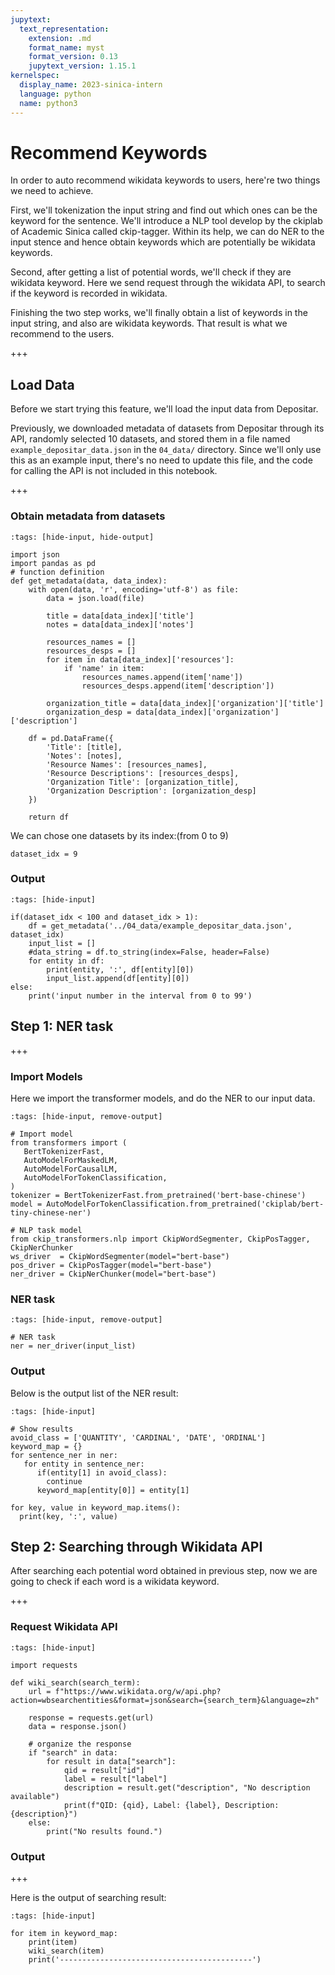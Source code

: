 ```yaml
---
jupytext:
  text_representation:
    extension: .md
    format_name: myst
    format_version: 0.13
    jupytext_version: 1.15.1
kernelspec:
  display_name: 2023-sinica-intern
  language: python
  name: python3
---
```


# Recommend Keywords
In order to auto recommend wikidata keywords to users, here're two things we need to achieve. 

First, we'll tokenization the input string and find out which ones can be the keyword for the sentence. We'll introduce a NLP tool develop by the ckiplab of Academic Sinica called ckip-tagger. Within its help, we can do NER to the input stence and hence obtain keywords which are potentially be wikidata keywords.

Second, after getting a list of potential words, we'll check if they are wikidata keyword. Here we send request through the wikidata API, to search if the keyword is recorded in wikidata.

Finishing the two step works, we'll finally obtain a list of keywords in the input string, and also are wikidata keywords. That result is what we recommend to the users.

+++

## Load Data
Before we start trying this feature, we'll load the input data from Depositar.

Previously, we downloaded metadata of datasets from Depositar through its API, randomly selected 10 datasets, and stored them in a file named `example_depositar_data.json` in the `04_data/` directory. Since we'll only use this as an example input, there's no need to update this file, and the code for calling the API is not included in this notebook.

+++

### Obtain metadata from datasets

```{code-cell} ipython3
:tags: [hide-input, hide-output]

import json
import pandas as pd
# function definition
def get_metadata(data, data_index):
    with open(data, 'r', encoding='utf-8') as file:
        data = json.load(file)

        title = data[data_index]['title']
        notes = data[data_index]['notes']

        resources_names = []
        resources_desps = []
        for item in data[data_index]['resources']:
            if 'name' in item:
                resources_names.append(item['name'])
                resources_desps.append(item['description'])

        organization_title = data[data_index]['organization']['title']
        organization_desp = data[data_index]['organization']['description']

    df = pd.DataFrame({
        'Title': [title],
        'Notes': [notes],
        'Resource Names': [resources_names],
        'Resource Descriptions': [resources_desps],
        'Organization Title': [organization_title],
        'Organization Description': [organization_desp]
    })

    return df
```

We can chose one datasets by its index:(from 0 to 9)

```{code-cell} ipython3
dataset_idx = 9
```

### Output

```{code-cell} ipython3
:tags: [hide-input]

if(dataset_idx < 100 and dataset_idx > 1):
    df = get_metadata('../04_data/example_depositar_data.json', dataset_idx)
    input_list = []
    #data_string = df.to_string(index=False, header=False)
    for entity in df:
        print(entity, ':', df[entity][0])
        input_list.append(df[entity][0])
else:
    print('input number in the interval from 0 to 99')
```

## Step 1: NER task

+++

### Import Models
Here we import the transformer models, and do the NER to our input data.

```{code-cell} ipython3
:tags: [hide-input, remove-output]

# Import model
from transformers import (
   BertTokenizerFast,
   AutoModelForMaskedLM,
   AutoModelForCausalLM,
   AutoModelForTokenClassification,
)
tokenizer = BertTokenizerFast.from_pretrained('bert-base-chinese')
model = AutoModelForTokenClassification.from_pretrained('ckiplab/bert-tiny-chinese-ner')

# NLP task model
from ckip_transformers.nlp import CkipWordSegmenter, CkipPosTagger, CkipNerChunker
ws_driver  = CkipWordSegmenter(model="bert-base")
pos_driver = CkipPosTagger(model="bert-base")
ner_driver = CkipNerChunker(model="bert-base")
```

### NER task

```{code-cell} ipython3
:tags: [hide-input, remove-output]

# NER task
ner = ner_driver(input_list)
```

### Output
Below is the output list of the NER result:

```{code-cell} ipython3
:tags: [hide-input]

# Show results
avoid_class = ['QUANTITY', 'CARDINAL', 'DATE', 'ORDINAL']
keyword_map = {}
for sentence_ner in ner:
   for entity in sentence_ner:
      if(entity[1] in avoid_class):
        continue
      keyword_map[entity[0]] = entity[1]

for key, value in keyword_map.items():
  print(key, ':', value)
```

## Step 2: Searching through Wikidata API
After searching each potential word obtained in previous step, now we are going to check if each word is a wikidata keyword.

+++

### Request Wikidata API

```{code-cell} ipython3
:tags: [hide-input]

import requests

def wiki_search(search_term):
    url = f"https://www.wikidata.org/w/api.php?action=wbsearchentities&format=json&search={search_term}&language=zh"

    response = requests.get(url)
    data = response.json()

    # organize the response
    if "search" in data:
        for result in data["search"]:
            qid = result["id"]
            label = result["label"]
            description = result.get("description", "No description available")
            print(f"QID: {qid}, Label: {label}, Description: {description}")
    else:
        print("No results found.")
```

### Output

+++

Here is the output of searching result:

```{code-cell} ipython3
:tags: [hide-input]

for item in keyword_map:
    print(item)
    wiki_search(item)
    print('-------------------------------------------')
```
